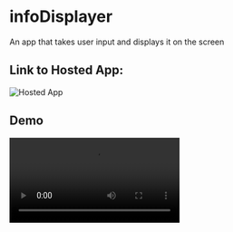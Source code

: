 # infoDisplayer

An app that takes user input and displays it on the screen

## Link to Hosted App:
![Hosted App](https://appetize.io/embed/rme2gubzw1qj2jdzy2kqq67kq8?device=iphone6s&scale=75&orientation=portrait&osVersion=13.7)

## Demo
![Demo](https://user-images.githubusercontent.com/43139388/130212092-2b06d988-0dc1-4fdf-b661-601ac96a77e8.mov)

